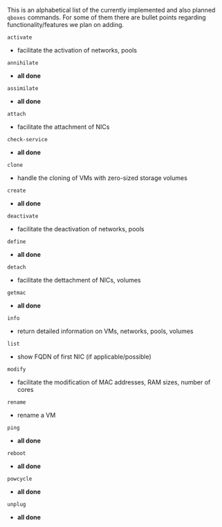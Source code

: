 This is an alphabetical list of the currently implemented and also planned `qboxes` commands. For some of them there are bullet points regarding functionality/features we plan on adding.

`activate`
* facilitate the activation of networks, pools

`annihilate`
* __all done__

`assimilate`
* __all done__

`attach`
* facilitate the attachment of NICs

`check-service`
* __all done__

`clone`
* handle the cloning of VMs with zero-sized storage volumes

`create`
* __all done__

`deactivate`
* facilitate the deactivation of networks, pools

`define`
* __all done__

`detach`
* facilitate the dettachment of NICs, volumes

`getmac`
* __all done__

`info`
* return detailed information on VMs, networks, pools, volumes

`list`
* show FQDN of first NIC (if applicable/possible)

`modify`
* facilitate the modification of MAC addresses, RAM sizes, number of cores

`rename`
* rename a VM

`ping`
* __all done__

`reboot`
* __all done__

`powcycle`
* __all done__

`unplug`
* __all done__
